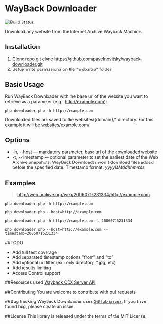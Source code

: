 # WayBack Downloader
[![Build Status](https://travis-ci.org/pavelnovitsky/wayback-machine-download.svg?branch=master)](https://travis-ci.org/pavelnovitsky/wayback-machine-download)

Download any website from the Internet Archive Wayback Machine.

## Installation

1. Clone repo
    git clone https://github.com/pavelnovitsky/wayback-downloader.git
2. Setup write permissions on the "websites" folder

## Basic Usage

Run WayBack Downloader with the base url of the website you want to retrieve as a parameter (e.g., http://example.com):

    php downloader.php -h http://example.com

Downloaded files are saved to the websites/{domain}/* directory. For this example it will be websites/example.com/


## Options

* -h, --host — mandatory parameter, base url of the downloaded website
* -t, --timestamp — optional parameter to set the earliest date of the Web Archive snapshots.  WayBack Downloader won't download files added before the specified date. Timestamp format: *yyyyMMddhhmmss*

## Examples

> http://web.archive.org/web/20060716231334/http://example.com

    php downloader.php -h http://example.com

    php downloader.php --host=http://example.com

    php downloader.php -h http://example.com -t 20060716231334

    php downloader.php --host=http://example.com --timestamp=20060716231334

##TODO

* Add full test coverage
* Add separated timestamp options "from" and "to"
* Add optional url filter (ex.: only directory, *.jpg, etc)
* Add results limiting
* Access Control support

##Resources used
[Wayback CDX Server API](https://github.com/internetarchive/wayback/tree/master/wayback-cdx-server)

##Contributing
You are welcome to contribute with pull requests

##Bug tracking
WayBack Downloader uses [GitHub issues](https://github.com/pavelnovitsky/wayback-downloader/issues). If you have found bug, please create an issue.

##License
This library is released under the terms of the MIT License.